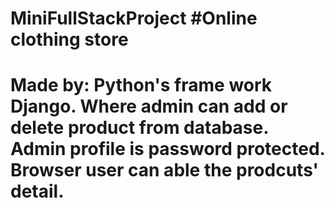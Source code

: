 # MiniFullStackProject #Online clothing store

# Made by: Python's frame work Django. Where admin can add or delete product from database. Admin profile is password protected. Browser user can able the prodcuts' detail.
